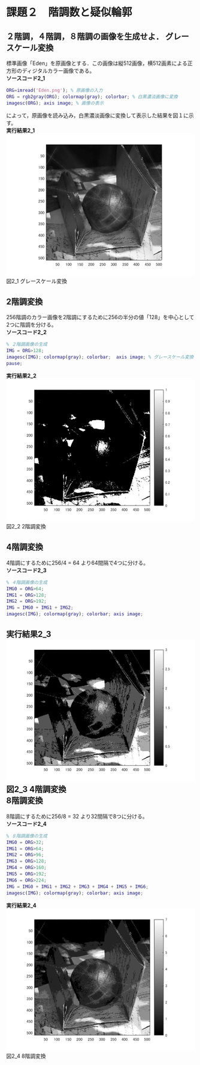 # 課題２　階調数と疑似輪郭
**２階調，４階調，８階調の画像を生成せよ．**
グレースケール変換
---
標準画像「Eden」を原画像とする．この画像は縦512画像，横512画素による正方形のディジタルカラー画像である。  
**ソースコード2_1**
```matlab
ORG=imread('Eden.png'); % 原画像の入力  
ORG = rgb2gray(ORG); colormap(gray); colorbar; % 白黒濃淡画像に変換  
imagesc(ORG); axis image; % 画像の表示
```
によって，原画像を読み込み，白黒濃淡画像に変換して表示した結果を図１に示す。  
**実行結果2_1**  
![原画像](https://github.com/YasudaKousuke/lecture_image_processing/blob/master/image/kadai2_1.png?raw=true)  
図2_1 グレースケール変換

2階調変換
---
256階調のカラー画像を2階調にするために256の半分の値「128」を中心として2つに階調を分ける。  
**ソースコード2_2**
```matlab
% ２階調画像の生成
IMG = ORG>128;
imagesc(IMG); colormap(gray); colorbar;  axis image; % グレースケール変換
pause;  
```
**実行結果2_2**  
![原画像](https://github.com/YasudaKousuke/lecture_image_processing/blob/master/image/kadai2_2.png?raw=true)  
図2_2 2階調変換

4階調変換
---
4階調にするために256/4 = 64 より64間隔で4つに分ける。  
**ソースコード2_3**
```matlab
% ４階調画像の生成  
IMG0 = ORG>64;  
IMG1 = ORG>128;  
IMG2 = ORG>192;  
IMG = IMG0 + IMG1 + IMG2;  
imagesc(IMG); colormap(gray); colorbar; axis image;  
```
**実行結果2_3**  
![原画像](https://github.com/YasudaKousuke/lecture_image_processing/blob/master/image/kadai2_3.png?raw=true)  
図2_3 4階調変換  
8階調変換
---
8階調にするために256/8 = 32 より32間隔で8つに分ける。  
**ソースコード2_4**
```matlab
% ８階調画像の生成  
IMG0 = ORG>32;  
IMG1 = ORG>64;  
IMG2 = ORG>96;  
IMG3 = ORG>128;  
IMG4 = ORG>160;  
IMG5 = ORG>192;  
IMG6 = ORG>224;  
IMG = IMG0 + IMG1 + IMG2 + IMG3 + IMG4 + IMG5 + IMG6;  
imagesc(IMG); colormap(gray); colorbar; axis image;  
```
**実行結果2_4**  
![原画像](https://github.com/YasudaKousuke/lecture_image_processing/blob/master/image/kadai2_4.png?raw=true)  
図2_4 8階調変換  
